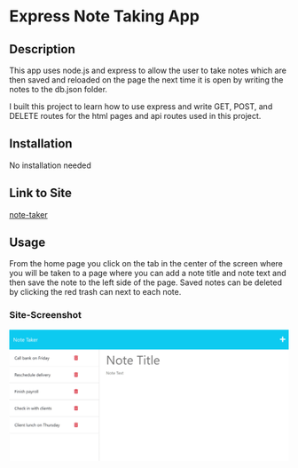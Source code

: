 # Express Note Taking App

## Description

This app uses node.js and express to allow the user to take notes which are then 
saved and reloaded on the page the next time it is open by writing the notes to the db.json folder.

I built this project to learn how to use express and write GET, POST, and DELETE routes for the html pages and api routes used in this project.

## Installation

No installation needed

## Link to Site

[note-taker]()

## Usage

From the home page you click on the tab in the center of the screen where you will be taken to a page where you can add a note title and note text and then save the note to the left side of the page. Saved notes can be deleted by clicking the red trash can next to each note.

### Site-Screenshot

![website-screenshot](./images/11-express-homework-demo-01.png)
